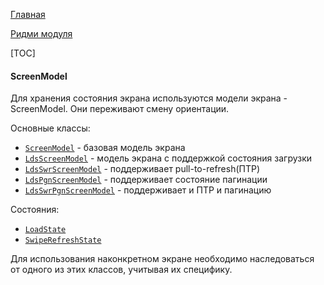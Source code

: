 [Главная](../../docs/main.md)

[Ридми модуля](../README.md)

[TOC]

#### ScreenModel
Для хранения состояния экрана используются модели экрана - ScreenModel.
Они переживают смену ориентации.

Основные классы:
* [`ScreenModel`][sm] - базовая модель экрана
* [`LdsScreenModel`][lsm] - модель экрана с поддержкой состояния загрузки
* [`LdsSwrScreenModel`][lssm] - поддерживает pull-to-refresh(ПТР)
* [`LdsPgnScreenModel`][lpsm] - поддерживает состояние пагинации
* [`LdsSwrPgnScreenModel`][lspsm] - поддерживает и ПТР и пагинацию

Состояния:
* [`LoadState`][ls]
* [`SwipeRefreshState`][sws]

Для использования наконкретном экране необходимо наследоваться от одного
из этих классов, учитывая их специфику.

[sm]: ../src/main/java/ru/surfstudio/android/core/mvp/model/ScreenModel.java
[lsm]: ../src/main/java/ru/surfstudio/android/core/mvp/model/LdsScreenModel.java
[lssm]: ../src/main/java/ru/surfstudio/android/core/mvp/model/LdsSwrScreenModel.java
[lpsm]: ../src/main/java/ru/surfstudio/android/core/mvp/model/LdsPgnScreenModel.java
[lspsm]: ../src/main/java/ru/surfstudio/android/core/mvp/model/LdsSwrPgnScreenModel.java

[ls]: ../src/main/java/ru/surfstudio/android/core/mvp/model/state/LoadState.java
[sws]:../src/main/java/ru/surfstudio/android/core/mvp/model/state/SwipeRefreshState.java